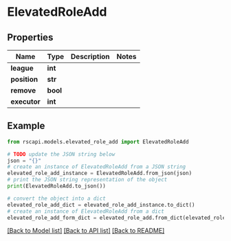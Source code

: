 # ElevatedRoleAdd


## Properties

Name | Type | Description | Notes
------------ | ------------- | ------------- | -------------
**league** | **int** |  | 
**position** | **str** |  | 
**remove** | **bool** |  | 
**executor** | **int** |  | 

## Example

```python
from rscapi.models.elevated_role_add import ElevatedRoleAdd

# TODO update the JSON string below
json = "{}"
# create an instance of ElevatedRoleAdd from a JSON string
elevated_role_add_instance = ElevatedRoleAdd.from_json(json)
# print the JSON string representation of the object
print(ElevatedRoleAdd.to_json())

# convert the object into a dict
elevated_role_add_dict = elevated_role_add_instance.to_dict()
# create an instance of ElevatedRoleAdd from a dict
elevated_role_add_form_dict = elevated_role_add.from_dict(elevated_role_add_dict)
```
[[Back to Model list]](../README.md#documentation-for-models) [[Back to API list]](../README.md#documentation-for-api-endpoints) [[Back to README]](../README.md)


